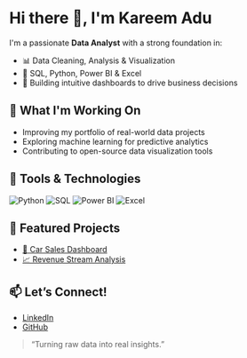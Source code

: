 # Hi there 👋, I'm Kareem Adu

I'm a passionate **Data Analyst** with a strong foundation in:
- 📊 Data Cleaning, Analysis & Visualization
- 🧪 SQL, Python, Power BI & Excel
- 📁 Building intuitive dashboards to drive business decisions

## 🚀 What I'm Working On
- Improving my portfolio of real-world data projects
- Exploring machine learning for predictive analytics
- Contributing to open-source data visualization tools

## 🔧 Tools & Technologies
![Python](https://img.shields.io/badge/-Python-05122A?style=flat&logo=python)
![SQL](https://img.shields.io/badge/-SQL-05122A?style=flat&logo=postgresql)
![Power BI](https://img.shields.io/badge/-PowerBI-05122A?style=flat&logo=powerbi)
![Excel](https://img.shields.io/badge/-Excel-05122A?style=flat&logo=microsoft-excel)

## 🧰 Featured Projects
- [🚗 Car Sales Dashboard](https://github.com/Ladele007/CarSalesData)
- [📈 Revenue Stream Analysis](https://github.com/kareemadu/revenue-analysis)

## 📫 Let’s Connect!
- [LinkedIn](www.linkedin.com/in/kareem-adu-502086327)
- [GitHub](https://github.com/kareemadu)

> “Turning raw data into real insights.”
